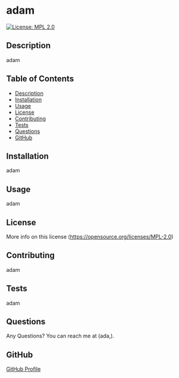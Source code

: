 # adam
  [![License: MPL 2.0](https://img.shields.io/badge/License-MPL_2.0-brightgreen.svg)](https://opensource.org/licenses/MPL-2.0)
  ## Description
  adam
  ## Table of Contents
  * [Description](#description)
  * [Installation](#installation)
  * [Usage](#usage)
  * [License](#license)
  * [Contributing](#contributing)
  * [Tests](#tests)
  * [Questions](#questions)
  * [GitHub](#github)
  ## Installation
  adam
  ## Usage
  adam
  ## License
  More info on this license (https://opensource.org/licenses/MPL-2.0)
  ## Contributing
  adam
  ## Tests
  adam
  ## Questions
  Any Questions? You can reach me at (ada,).
  ## GitHub
  [GitHub Profile](https://github.com/undefined/)  
